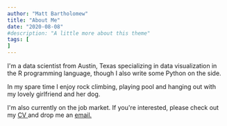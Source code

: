 ```yaml
---
author: "Matt Bartholomew"
title: "About Me"
date: "2020-08-08"
#description: "A little more about this theme"
tags: [
]
---
```


I'm a data scientist from Austin, Texas specializing in data visualization in the R programming language, though I also write some Python on the side. 

In my spare time I enjoy rock climbing, playing pool and hanging out with my lovely girlfriend and her dog. 

I'm also currently on the job market. If you're interested, please check out my <a href = 'https://docs.google.com/document/d/1OZiIQ9NbHL_XlZwRdpZrzz6ZVO62s39QgwkRei0Apt4/edit?usp=sharing'> CV </a> and drop me an <a href = 'mailto:bartholomatt@gmail.com'> email.</a>